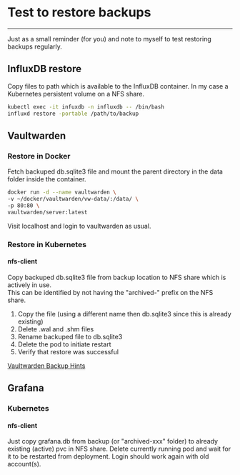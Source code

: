# Test to restore backups

***

Just as a small reminder (for you) and note to myself to test restoring backups regularly.

## InfluxDB restore

Copy files to path which is available to the InfluxDB container. In my case a Kubernetes persistent volume on a NFS share.

```bash
kubectl exec -it infuxdb -n influxdb -- /bin/bash
influxd restore -portable /path/to/backup
```

## Vaultwarden


### Restore in Docker

Fetch backuped db.sqlite3 file and mount the parent directory in the data folder inside the container.

```bash
docker run -d --name vaultwarden \
-v ~/docker/vaultwarden/vw-data/:/data/ \
-p 80:80 \
vaultwarden/server:latest 
```

Visit localhost and login to vaultwarden as usual.


### Restore in Kubernetes

#### nfs-client

Copy backuped db.sqlite3 file from backup location to NFS share which is actively in use.  
This can be identified by not having the "archived-" prefix on the NFS share.  

1. Copy the file (using a different name then db.sqlite3 since this is already existing)
2. Delete .wal and .shm files
3. Rename backuped file to db.sqlite3
4. Delete the pod to initiate restart
5. Verify that restore was successful

[Vaultwarden Backup Hints](https://github.com/dani-garcia/vaultwarden/wiki/Backing-up-your-vault#restoring-backup-data)

## Grafana

### Kubernetes

#### nfs-client

Just copy grafana.db from backup (or "archived-xxx" folder) to already existing (active) pvc in NFS share. Delete currently running pod and wait for it to be restarted from deployment. Login should work again with old account(s).